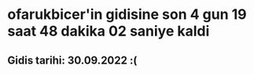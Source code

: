 # ofarukbicer'in gidisine son 4 gun 19 saat 48 dakika 02 saniye kaldi

## Gidis tarihi: 30.09.2022 :(